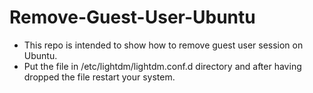 # Remove-Guest-User-Ubuntu
- This repo is intended to show how to remove guest user session on Ubuntu.
- Put the file in /etc/lightdm/lightdm.conf.d directory and after having dropped the file restart your system.
